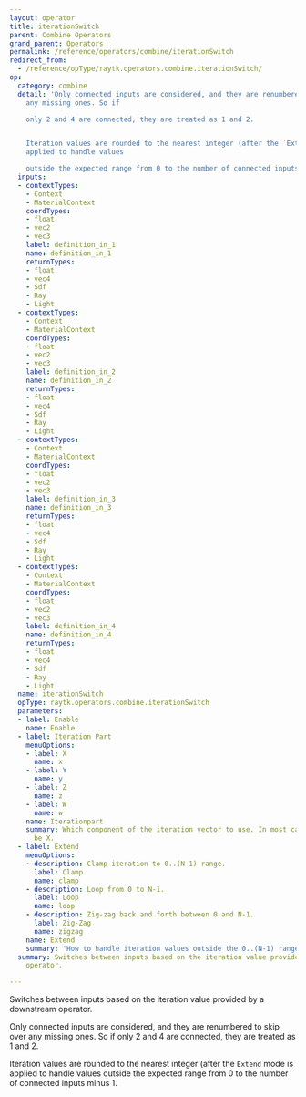 ```yaml
---
layout: operator
title: iterationSwitch
parent: Combine Operators
grand_parent: Operators
permalink: /reference/operators/combine/iterationSwitch
redirect_from:
  - /reference/opType/raytk.operators.combine.iterationSwitch/
op:
  category: combine
  detail: 'Only connected inputs are considered, and they are renumbered to skip over
    any missing ones. So if

    only 2 and 4 are connected, they are treated as 1 and 2.


    Iteration values are rounded to the nearest integer (after the `Extend` mode is
    applied to handle values

    outside the expected range from 0 to the number of connected inputs minus 1.'
  inputs:
  - contextTypes:
    - Context
    - MaterialContext
    coordTypes:
    - float
    - vec2
    - vec3
    label: definition_in_1
    name: definition_in_1
    returnTypes:
    - float
    - vec4
    - Sdf
    - Ray
    - Light
  - contextTypes:
    - Context
    - MaterialContext
    coordTypes:
    - float
    - vec2
    - vec3
    label: definition_in_2
    name: definition_in_2
    returnTypes:
    - float
    - vec4
    - Sdf
    - Ray
    - Light
  - contextTypes:
    - Context
    - MaterialContext
    coordTypes:
    - float
    - vec2
    - vec3
    label: definition_in_3
    name: definition_in_3
    returnTypes:
    - float
    - vec4
    - Sdf
    - Ray
    - Light
  - contextTypes:
    - Context
    - MaterialContext
    coordTypes:
    - float
    - vec2
    - vec3
    label: definition_in_4
    name: definition_in_4
    returnTypes:
    - float
    - vec4
    - Sdf
    - Ray
    - Light
  name: iterationSwitch
  opType: raytk.operators.combine.iterationSwitch
  parameters:
  - label: Enable
    name: Enable
  - label: Iteration Part
    menuOptions:
    - label: X
      name: x
    - label: Y
      name: y
    - label: Z
      name: z
    - label: W
      name: w
    name: Iterationpart
    summary: Which component of the iteration vector to use. In most cases this should
      be X.
  - label: Extend
    menuOptions:
    - description: Clamp iteration to 0..(N-1) range.
      label: Clamp
      name: clamp
    - description: Loop from 0 to N-1.
      label: Loop
      name: loop
    - description: Zig-zag back and forth between 0 and N-1.
      label: Zig-Zag
      name: zigzag
    name: Extend
    summary: 'How to handle iteration values outside the 0..(N-1) range. '
  summary: Switches between inputs based on the iteration value provided by a downstream
    operator.

---
```



Switches between inputs based on the iteration value provided by a downstream operator.

Only connected inputs are considered, and they are renumbered to skip over any missing ones. So if
only 2 and 4 are connected, they are treated as 1 and 2.

Iteration values are rounded to the nearest integer (after the `Extend` mode is applied to handle values
outside the expected range from 0 to the number of connected inputs minus 1.